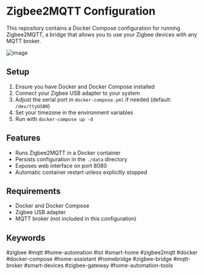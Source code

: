 # Zigbee2MQTT Configuration

This repository contains a Docker Compose configuration for running Zigbee2MQTT, a bridge that allows you to use your Zigbee devices with any MQTT broker.

![image](https://github.com/user-attachments/assets/4e9c3e26-7478-4feb-b890-360ed63ce1e5)

## Setup

1. Ensure you have Docker and Docker Compose installed
2. Connect your Zigbee USB adapter to your system
3. Adjust the serial port in `docker-compose.yml` if needed (default: `/dev/ttyUSB0`)
4. Set your timezone in the environment variables
5. Run with `docker-compose up -d`

## Features

- Runs Zigbee2MQTT in a Docker container
- Persists configuration in the `./data` directory
- Exposes web interface on port 8080
- Automatic container restart unless explicitly stopped

## Requirements

- Docker and Docker Compose
- Zigbee USB adapter
- MQTT broker (not included in this configuration)

## Keywords

#zigbee #mqtt #home-automation #iot #smart-home #zigbee2mqtt #docker #docker-compose #home-assistant #homebridge #zigbee-bridge #mqtt-broker #smart-devices #zigbee-gateway #home-automation-tools
